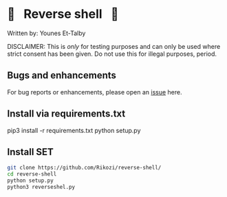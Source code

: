 # :shell: &nbsp;  Reverse shell &nbsp;  :shell:

Written by: Younes Et-Talby

DISCLAIMER: This is *only* for testing purposes and can only be used where strict consent has been given. Do not use this for illegal purposes, period.


## Bugs and enhancements

For bug reports or enhancements, please open an [issue](https://github.com/Rikozi/reverse-shell/issues) here.

## Install via requirements.txt

pip3 install -r requirements.txt
python setup.py 

## Install SET

```bash
git clone https://github.com/Rikozi/reverse-shell/
cd reverse-shell
python setup.py
python3 reverseshel.py
```


